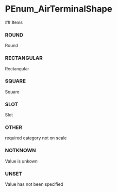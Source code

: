 # PEnum_AirTerminalShape

<!-- end of definition -->## Items

### ROUND
Round

### RECTANGULAR
Rectangular

### SQUARE
Square

### SLOT
Slot

### OTHER
required category not on scale

### NOTKNOWN
Value is unkown

### UNSET
Value has not been specified
